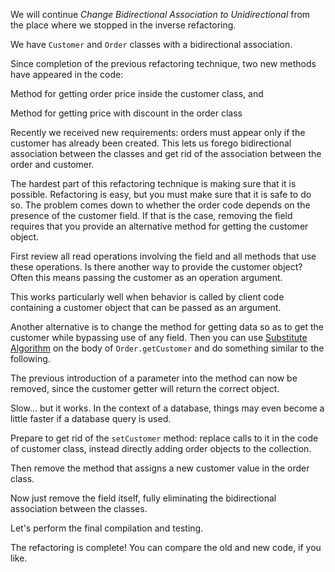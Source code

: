 We will continue <i>Change Bidirectional Association to Unidirectional</i> from the place where we stopped in the inverse refactoring.

We have <code>Customer</code> and <code>Order</code> classes with a bidirectional association.

Since completion of the previous refactoring technique, two new methods have appeared in the code:

Method for getting order price inside the customer class, and

Method for getting price with discount in the order class

Recently we received new requirements: orders must appear only if the customer has already been created. This lets us forego bidirectional association between the classes and get rid of the association between the order and customer.

The hardest part of this refactoring technique is making sure that it is possible. Refactoring is easy, but you must make sure that it is safe to do so. The problem comes down to whether the order code depends on the presence of the customer field. If that is the case, removing the field requires that you provide an alternative method for getting the customer object.

First review all read operations involving the field and all methods that use these operations. Is there another way to provide the customer object? Often this means passing the customer as an operation argument.

This works particularly well when behavior is called by client code containing a customer object that can be passed as an argument.

Another alternative is to change the method for getting data so as to get the customer while bypassing use of any field. Then you can use <a href="/substitute-algorithm">Substitute Algorithm</a> on the body of <code>Order.getCustomer</code> and do something similar to the following.

The previous introduction of a parameter into the method can now be removed, since the customer getter will return the correct object.

Slow… but it works. In the context of a database, things may even become a little faster if a database query is used.

Prepare to get rid of the <code>setCustomer</code> method: replace calls to it in the code of customer class, instead directly adding order objects to the collection.

Then remove the method that assigns a new customer value in the order class.

Now just remove the field itself, fully eliminating the bidirectional association between the classes.

Let's perform the final compilation and testing.

The refactoring is complete! You can compare the old and new code, if you like.